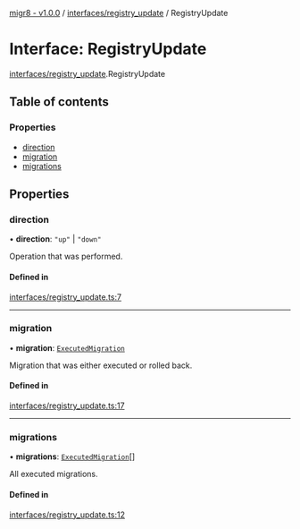 [migr8 - v1.0.0](../README.md) / [interfaces/registry_update](../modules/interfaces_registry_update.md) / RegistryUpdate

# Interface: RegistryUpdate

[interfaces/registry_update](../modules/interfaces_registry_update.md).RegistryUpdate

## Table of contents

### Properties

- [direction](interfaces_registry_update.RegistryUpdate.md#direction)
- [migration](interfaces_registry_update.RegistryUpdate.md#migration)
- [migrations](interfaces_registry_update.RegistryUpdate.md#migrations)

## Properties

### direction

• **direction**: `"up"` \| `"down"`

Operation that was performed.

#### Defined in

[interfaces/registry_update.ts:7](https://github.com/prasadrajandran/migr8/blob/5654936/src/interfaces/registry_update.ts#L7)

---

### migration

• **migration**: [`ExecutedMigration`](interfaces_executed_migration.ExecutedMigration.md)

Migration that was either executed or rolled back.

#### Defined in

[interfaces/registry_update.ts:17](https://github.com/prasadrajandran/migr8/blob/5654936/src/interfaces/registry_update.ts#L17)

---

### migrations

• **migrations**: [`ExecutedMigration`](interfaces_executed_migration.ExecutedMigration.md)[]

All executed migrations.

#### Defined in

[interfaces/registry_update.ts:12](https://github.com/prasadrajandran/migr8/blob/5654936/src/interfaces/registry_update.ts#L12)
